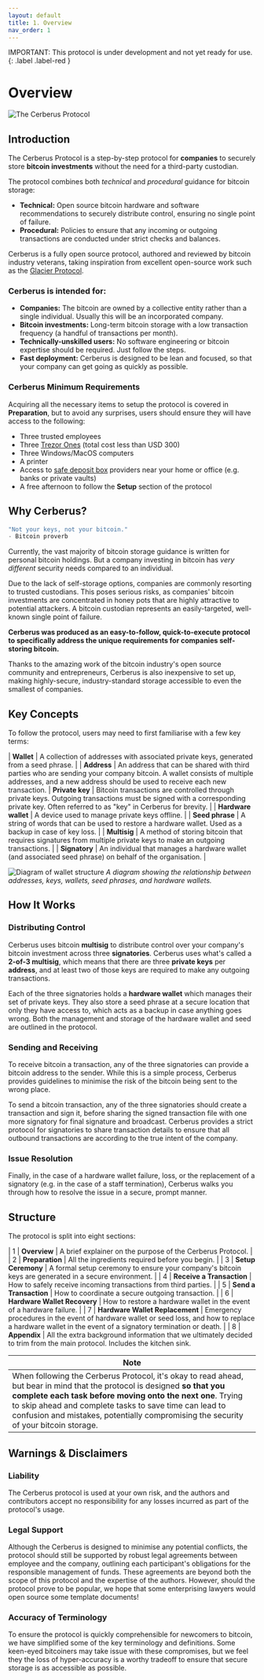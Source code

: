 ```yaml
---
layout: default
title: 1. Overview
nav_order: 1
---
```


IMPORTANT: This protocol is under development and not yet ready for use.
{: .label .label-red }

Overview
========

![The Cerberus Protocol](/assets/cerberus_title.png)

## Introduction

The Cerberus Protocol is a step-by-step protocol for **companies** to securely store **bitcoin investments** without the need for a third-party custodian.

The protocol combines both *technical* and *procedural* guidance for bitcoin storage:
- **Technical:** Open source bitcoin hardware and software recommendations to securely distribute control, ensuring no single point of failure.
- **Procedural:** Policies to ensure that any incoming or outgoing transactions are conducted under strict checks and balances.

Cerberus is a fully open source protocol, authored and reviewed by bitcoin industry veterans, taking inspiration from excellent open-source work such as the [Glacier Protocol](https://glacierprotocol.org/).

### Cerberus is intended for:
* **Companies:** The bitcoin are owned by a collective entity rather than a single individual. Usually this will be an incorporated company.
* **Bitcoin investments:** Long-term bitcoin storage with a low transaction frequency (a handful of transactions per month).
* **Technically-unskilled users:** No software engineering or bitcoin expertise should be required. Just follow the steps.
* **Fast deployment:** Cerberus is designed to be lean and focused, so that your company can get going as quickly as possible.

### Cerberus Minimum Requirements
Acquiring all the necessary items to setup the protocol is covered in **Preparation**, but to avoid any surprises, users should ensure they will have access to the following:
* Three trusted employees
* Three [Trezor Ones](https://shop.trezor.io/product/trezor-one-white) (total cost less than USD 300)
* Three Windows/MacOS computers
* A printer
* Access to [safe deposit box](https://en.wikipedia.org/wiki/Safe_deposit_box) providers near your home or office (e.g. banks or private vaults)
* A free afternoon to follow the **Setup** section of the protocol

## Why Cerberus?

```c
"Not your keys, not your bitcoin."
- Bitcoin proverb
```

Currently, the vast majority of bitcoin storage guidance is written for personal bitcoin holdings. But a company investing in bitcoin has _very different_ security needs compared to an individual.

Due to the lack of self-storage options, companies are commonly resorting to trusted custodians. This poses serious risks, as companies' bitcoin investments are concentrated in honey pots that are highly attractive to potential attackers. A bitcoin custodian represents an easily-targeted, well-known single point of failure.

**Cerberus was produced as an easy-to-follow, quick-to-execute protocol to specifically address the unique requirements for companies self-storing bitcoin.**

Thanks to the amazing work of the bitcoin industry's open source community and entrepreneurs, Cerberus is also inexpensive to set up, making highly-secure, industry-standard storage accessible to even the smallest of companies.

## Key Concepts
To follow the protocol, users may need to first familiarise with a few key terms:

| **Wallet** | A collection of addresses with associated private keys, generated from a seed phrase. |
| **Address** | An address that can be shared with third parties who are sending your company bitcoin. A wallet consists of multiple addresses, and a new address should be used to receive each new transaction.
| **Private key** | Bitcoin transactions are controlled through private keys. Outgoing transactions must be signed with a corresponding private key. Often referred to as "key" in Cerberus for brevity. |
| **Hardware wallet** | A device used to manage private keys offline. |
| **Seed phrase** | A string of words that can be used to restore a hardware wallet. Used as a backup in case of key loss. |
| **Multisig** | A method of storing bitcoin that requires signatures from multiple private keys to make an outgoing transactions. |
| **Signatory** | An individual that manages a hardware wallet (and associated seed phrase) on behalf of the organisation. |

![Diagram of wallet structure](/assets/bitcoin_wallet_structure.png)
_A diagram showing the relationship between addresses, keys, wallets, seed phrases, and hardware wallets._

## How It Works

### Distributing Control
Cerberus uses bitcoin **multisig** to distribute control over your company's bitcoin investment across three **signatories**. Cerberus uses what's called a **2-of-3 multisig**, which means that there are three **private keys** per **address**, and at least two of those keys are required to make any outgoing transactions.

Each of the three signatories holds a **hardware wallet** which manages their set of private keys. They also store a seed phrase at a secure location that only they have access to, which acts as a backup in case anything goes wrong. Both the management and storage of the hardware wallet and seed are outlined in the protocol.

### Sending and Receiving
To receive bitcoin a transaction, any of the three signatories can provide a bitcoin address to the sender. While this is a simple process, Cerberus provides guidelines to minimise the risk of the bitcoin being sent to the wrong place.

To send a bitcoin transaction, any of the three signatories should create a transaction and sign it, before sharing the signed transaction file with one more signatory for final signature and broadcast. Cerberus provides a strict protocol for signatories to share transaction details to ensure that all outbound transactions are according to the true intent of the company.

### Issue Resolution
Finally, in the case of a hardware wallet failure, loss, or the replacement of a signatory (e.g. in the case of a staff termination), Cerberus walks you through how to resolve the issue in a secure, prompt manner.

## Structure
The protocol is split into eight sections:

| 1 | **Overview** | A brief explainer on the purpose of the Cerberus Protocol. |
| 2 | **Preparation** | All the ingredients required before you begin. |
| 3 | **Setup Ceremony** | A formal setup ceremony to ensure your company's bitcoin keys are generated in a secure environment. |
| 4 | **Receive a Transaction** | How to safely receive incoming transactions from third parties. |
| 5 | **Send a Transaction** | How to coordinate a secure outgoing transaction. |
| 6 | **Hardware Wallet Recovery** | How to restore a hardware wallet in the event of a hardware failure. |
| 7 | **Hardware Wallet Replacement** | Emergency procedures in the event of hardware wallet or seed loss, and how to replace a hardware wallet in the event of a signatory termination or death. |
| 8 | **Appendix** | All the extra background information that we ultimately decided to trim from the main protocol. Includes the kitchen sink.

| Note |
| - |
| When following the Cerberus Protocol, it's okay to read ahead, but bear in mind that the protocol is designed **so that you complete each task before moving onto the next one**. Trying to skip ahead and complete tasks to save time can lead to confusion and mistakes, potentially compromising the security of your bitcoin storage. |

## Warnings & Disclaimers

### Liability
The Cerberus protocol is used at your own risk, and the authors and contributors accept no responsibility for any losses incurred as part of the protocol's usage.

### Legal Support
Although the Cerberus is designed to minimise any potential conflicts, the protocol should still be supported by robust legal agreements between employee and the company, outlining each participant's obligations for the responsible management of funds. These agreements are beyond both the scope of this protocol and the expertise of the authors. However, should the protocol prove to be popular, we hope that some enterprising lawyers would open source some template documents!

### Accuracy of Terminology
To ensure the protocol is quickly comprehensible for newcomers to bitcoin, we have simplified some of the key terminology and definitions. Some keen-eyed bitcoiners may take issue with these compromises, but we feel they the loss of hyper-accuracy is a worthy tradeoff to ensure that secure storage is as accessible as possible.
